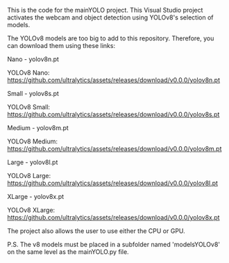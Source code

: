 This is the code for the mainYOLO project. This Visual Studio project activates the webcam and object detection using YOLOv8's selection of models.

The YOLOv8 models are too big to add to this repository. Therefore, you can download them using these links:

Nano - yolov8n.pt 

YOLOv8 Nano: https://github.com/ultralytics/assets/releases/download/v0.0.0/yolov8n.pt

Small - yolov8s.pt 

YOLOv8 Small: https://github.com/ultralytics/assets/releases/download/v0.0.0/yolov8s.pt

Medium - yolov8m.pt 

YOLOv8 Medium: https://github.com/ultralytics/assets/releases/download/v0.0.0/yolov8m.pt

Large - yolov8l.pt 

YOLOv8 Large: https://github.com/ultralytics/assets/releases/download/v0.0.0/yolov8l.pt

XLarge - yolov8x.pt

YOLOv8 XLarge: https://github.com/ultralytics/assets/releases/download/v0.0.0/yolov8x.pt

The project also allows the user to use either the CPU or GPU.

P.S. The v8 models must be placed in a subfolder named 'modelsYOLOv8' on the same level as the mainYOLO.py file.
